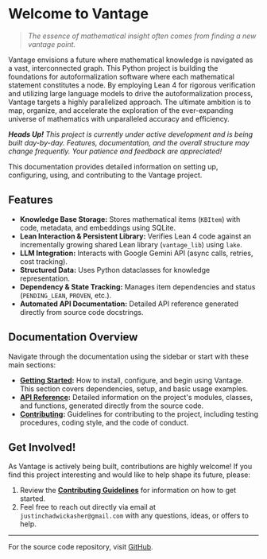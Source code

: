 # Welcome to Vantage

> *The essence of mathematical insight often comes from finding a new vantage point.*

Vantage envisions a future where mathematical knowledge is navigated as a vast, interconnected graph. This Python project is building the foundations for autoformalization software where each mathematical statement constitutes a node. By employing Lean 4 for rigorous verification and utilizing large language models to drive the autoformalization process, Vantage targets a highly parallelized approach. The ultimate ambition is to map, organize, and accelerate the exploration of the ever-expanding universe of mathematics with unparalleled accuracy and efficiency.

***Heads Up!*** *This project is currently under active development and is being built day-by-day. Features, documentation, and the overall structure may change frequently. Your patience and feedback are appreciated!*

This documentation provides detailed information on setting up, configuring, using, and contributing to the Vantage project.

## Features

* **Knowledge Base Storage:** Stores mathematical items (`KBItem`) with code, metadata, and embeddings using SQLite.
* **Lean Interaction & Persistent Library:** Verifies Lean 4 code against an incrementally growing shared Lean library (`vantage_lib`) using `lake`.
* **LLM Integration:** Interacts with Google Gemini API (async calls, retries, cost tracking).
* **Structured Data:** Uses Python dataclasses for knowledge representation.
* **Dependency & State Tracking:** Manages item dependencies and status (`PENDING_LEAN`, `PROVEN`, etc.).
* **Automated API Documentation:** Detailed API reference generated directly from source code docstrings.

## Documentation Overview

Navigate through the documentation using the sidebar or start with these main sections:

* **[Getting Started](getting-started/index.md):** How to install, configure, and begin using Vantage. This section covers dependencies, setup, and basic usage examples.
* **[API Reference](reference/index.md):** Detailed information on the project's modules, classes, and functions, generated directly from the source code.
* **[Contributing](contributing/index.md):** Guidelines for contributing to the project, including testing procedures, coding style, and the code of conduct.

## Get Involved!

As Vantage is actively being built, contributions are highly welcome! If you find this project interesting and would like to help shape its future, please:

1.  Review the **[Contributing Guidelines](contributing/index.md)** for information on how to get started.
2.  Feel free to reach out directly via email at `justinchadwickasher@gmail.com` with any questions, ideas, or offers to help.

---

For the source code repository, visit [GitHub](https://github.com/justincasher/vantage).